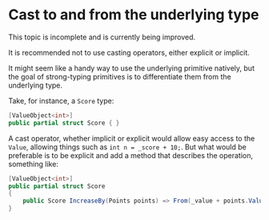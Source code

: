 # Cast to and from the underlying type

<note>
This topic is incomplete and is currently being improved.
</note>


It is recommended not to use casting operators, either explicit or implicit.

It might seem like a handy way to use the underlying primitive natively, but the goal of strong-typing primitives is to differentiate them from the underlying type.

Take, for instance, a `Score` type:

```c#
[ValueObject<int>]
public partial struct Score { }
```

A cast operator, whether implicit or explicit would allow easy access to the `Value`, allowing things such as
`int n = _score + 10;`. But what would be preferable is to be explicit and add a method that describes the operation, 
something like:

```c#
[ValueObject<int>]
public partial struct Score 
{ 
    public Score IncreaseBy(Points points) => From(_value + points.Value);
}
```


